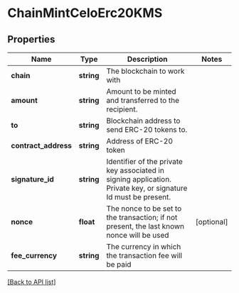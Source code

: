 # ChainMintCeloErc20KMS

## Properties

Name | Type | Description | Notes
------------ | ------------- | ------------- | -------------
**chain** | **string** | The blockchain to work with |
**amount** | **string** | Amount to be minted and transferred to the recipient. |
**to** | **string** | Blockchain address to send ERC-20 tokens to. |
**contract_address** | **string** | Address of ERC-20 token |
**signature_id** | **string** | Identifier of the private key associated in signing application. Private key, or signature Id must be present. |
**nonce** | **float** | The nonce to be set to the transaction; if not present, the last known nonce will be used | [optional]
**fee_currency** | **string** | The currency in which the transaction fee will be paid |

[[Back to API list]](../../README.md#api-endpoints)
